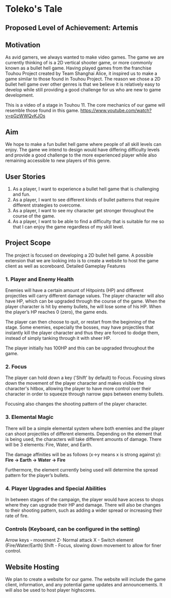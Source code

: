 # Toleko's Tale

## Proposed Level of Achievement: Artemis

## Motivation 
As avid gamers, we always wanted to make video games. The game we are currently thinking of is a 2D vertical shooter game, or more commonly known as a bullet hell game. Having played games from the franchise Touhou Project created by Team Shanghai Alice, it inspired us to make a game similar to those found in Touhou Project. The reason we chose a 2D bullet hell game over other genres is that we believe it is relatively easy to develop while still providing a good challenge for us who are new to game development.

This is a video of a stage in Touhou 11. The core mechanics of our game will resemble those found in this game.
https://www.youtube.com/watch?v=pGzWWQvKJOs

## Aim
We hope to make a fun bullet hell game where people of all skill levels can enjoy. The game we intend to design would have differing difficulty levels and provide a good challenge to the more experienced player while also remaining accessible to new players of this genre.

## User Stories
1. As a player, I want to experience a bullet hell game that is challenging and fun.
2. As a player, I want to see different kinds of bullet patterns that require different strategies to overcome.
3. As a player, I want to see my character get stronger throughout the course of the game.
4. As a player, I want to be able to find a difficulty that is suitable for me so that I can enjoy the game regardless of my skill level.

## Project Scope

The project is focused on developing a 2D bullet hell game. A possible extension that we are looking into is to create a website to host the game client as well as scoreboard.
Detailed Gameplay Features

### 1. Player and Enemy Health
Enemies will have a certain amount of Hitpoints (HP) and different projectiles will carry different damage values. The player character will also have HP, which can be upgraded through the course of the game. When the player character is hit by enemy bullets, he will lose some of his HP. When the player’s HP reaches 0 (zero), the game ends. 

The player can then choose to quit, or restart from the beginning of the stage. Some enemies, especially the bosses, may have projectiles that instantly kill the player character and thus they are forced to dodge them, instead of simply tanking through it with sheer HP.

The player initially has 100HP and this can be upgraded throughout the game.

### 2. Focus
The player can hold down a key ('Shift' by default) to Focus. Focusing slows down the movement of the player character and makes visible the character's hitbox, allowing the player to have more control over their character in order to squeeze through narrow gaps between enemy bullets.

Focusing also changes the shooting pattern of the player character.

### 3. Elemental Magic

There will be a simple elemental system where both enemies and the player can shoot projectiles of different elements. Depending on the element that is being used, the characters will take different amounts of damage. There will be 3 elements: Fire, Water, and Earth. 

The damage affinities will be as follows (x->y means x is strong against y):
**Fire -> Earth -> Water -> Fire**

Furthermore, the element currently being used will determine the spread pattern for the player’s bullets.

### 4. Player Upgrades and Special Abilities
In between stages of the campaign, the player would have access to shops where they can upgrade their HP and damage.
There will also be changes to their shooting pattern, such as adding a wider spread or increasing their rate of fire.

### Controls (Keyboard, can be configured in the setting)
Arrow keys - movement
Z- Normal attack
X - Switch element (Fire/Water/Earth)
Shift - Focus, slowing down movement to allow for finer control.

## Website Hosting
We plan to create a website for our game. The website will include the game client, information, and any potential game updates and announcements. It will also be used to host player highscores.

